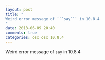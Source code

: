 ```yaml
---
layout: post
title: "
Weird error message of ```say``` in 10.8.4
"
date: 2013-06-09 20:40
comments: true
categories: osx osx 10.8.4
---
```


Weird error message of ```say``` in 10.8.4

